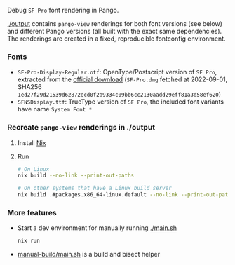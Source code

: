 Debug `SF Pro` font rendering in Pango.

[./output](./output) contains `pango-view` renderings for both font versions (see below) and different Pango versions (all built with the exact same dependencies).\
The renderings are created in a fixed, reproducible fontconfig environment.

### Fonts

- `SF-Pro-Display-Regular.otf`: OpenType/Postscript version of `SF Pro`, extracted
  from the [official download](https://developer.apple.com/fonts/) (`SF-Pro.dmg` fetched at 2022-09-01, SHA256 `1ed27f29d21539d62872ecd0f2a9334c09bb6cc2130aadd29eff81a3d58ef620`)
- `SFNSDisplay.ttf`: TrueType version of `SF Pro`, the included font variants have name `System Font *`

### Recreate `pango-view` renderings in ./output

1. Install [Nix](https://nixos.org/download.html)

2. Run
   ```bash
   # On Linux
   nix build --no-link --print-out-paths

   # On other systems that have a Linux build server
   nix build .#packages.x86_64-linux.default --no-link --print-out-paths
   ```

### More features
- Start a dev environment for manually running [./main.sh](./main.sh)
  ```bash
  nix run
  ```
- [manual-build/main.sh](manual-build/main.sh) is a build and bisect helper
